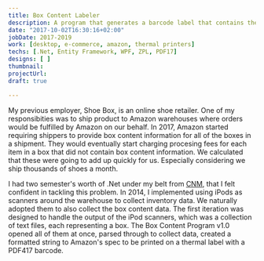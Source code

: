 ```yaml
---
title: Box Content Labeler
description: A program that generates a barcode label that contains the contents of a box in a formatted string per Amazon's spec.
date: "2017-10-02T16:30:16+02:00"
jobDate: 2017-2019
work: [desktop, e-commerce, amazon, thermal printers]
techs: [.Net, Entity Framework, WPF, ZPL, PDF17]
designs: [ ]
thumbnail: 
projectUrl: 
draft: true

---
```


My previous employer, Shoe Box, is an online shoe retailer. One of my responsibities was to ship product to Amazon warehouses where orders would be fulfilled by Amazon on our behalf. In 2017, Amazon started requiring shippers to provide box content information for all of the boxes in a shipment. They would eventually start charging procesing fees for each item in a box that did not contain box content information. We calculated that these were going to add up quickly for us. Especially considering we ship thousands of shoes a month. 

I had two semester's worth of .Net under my belt from [CNM](https://www.cnm.edu), that I felt confident in tackling this problem. In 2014, I implemented using iPods as scanners around the warehouse to collect inventory data. We naturally adopted them to also collect the box content data. The first iteration was designed to handle the output of the iPod scanners, which was a collection of text files, each representing a box. The Box Content Program v1.0 opened all of them at once, parsed through to collect data, created a formatted string to Amazon's spec to be printed on a thermal label with a PDF417 barcode. 